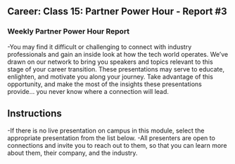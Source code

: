 ## Career: Class 15: Partner Power Hour - Report #3

### Weekly Partner Power Hour Report
-You may find it difficult or challenging to connect with industry professionals and gain an inside look at how the tech world operates. We’ve drawn on our network to bring you speakers and topics relevant to this stage of your career transition. These presentations may serve to educate, enlighten, and motivate you along your journey. Take advantage of this opportunity, and make the most of the insights these presentations provide… you never know where a connection will lead.
## Instructions
-If there is no live presentation on campus in this module, select the appropriate presentation from the list below.
-All presenters are open to connections and invite you to reach out to them, so that you can learn more about them, their company, and the industry.

